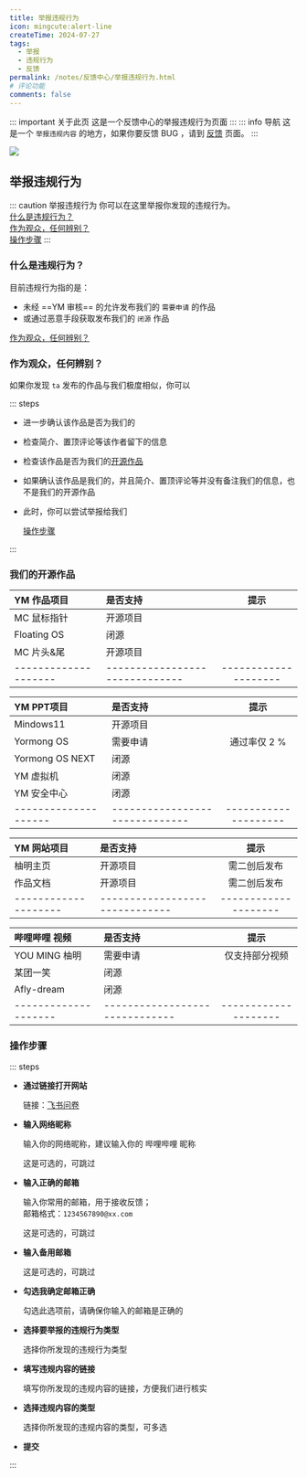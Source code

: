 ```yaml
---
title: 举报违规行为
icon: mingcute:alert-line
createTime: 2024-07-27
tags:
  - 举报
  - 违规行为
  - 反馈
permalink: /notes/反馈中心/举报违规行为.html
# 评论功能
comments: false
---
```


::: important 关于此页
这是一个反馈中心的举报违规行为页面
:::
::: info 导航
这是一个 `举报违规内容` 的地方，如果你要反馈 BUG ，请到 [反馈](/notes/反馈中心/反馈.html) 页面。
:::

![](https://RI.youming.us.kg/jb.png)

## <Icon name="mingcute:alert-line" color="currentColor" /> 举报违规行为

::: caution 举报违规行为
你可以在这里举报你发现的违规行为。  
[什么是违规行为？](#什么是违规行为)  
[作为观众，任何辨别？](#作为观众-任何辨别)  
[操作步骤](#操作步骤)
:::

### <Icon name="mingcute:question-line" color="currentColor" /> 什么是违规行为？

目前违规行为指的是：
- 未经 ==YM 审核== 的允许发布我们的 `需要申请` 的作品
- 或通过恶意手段获取发布我们的 `闭源` 作品

[作为观众，任何辨别？](#作为观众-任何辨别)

### <Icon name="mingcute:search-3-line" color="currentColor" /> 作为观众，任何辨别？

如果你发现 `ta` 发布的作品与我们极度相似，你可以

::: steps

- 进一步确认该作品是否为我们的
- 检查简介、置顶评论等该作者留下的信息
- 检查该作品是否为我们的[开源作品](#我们的开源作品)
- 如果确认该作品是我们的，并且简介、置顶评论等并没有备注我们的信息，也不是我们的开源作品
- 此时，你可以尝试举报给我们

   [操作步骤](#操作步骤)

:::

### <Icon name="mingcute:quill-pen-line" color="currentColor" /> 我们的开源作品

| <Icon name="fluent-emoji:open-book" color="currentColor" /> YM 作品项目                | 是否支持 |  提示  |
|:-                 |:-                                                                           |:-:     |
|MC 鼠标指针         | <Icon name="mingcute:quill-pen-line" color="#40c057" /> 开源项目 |        |
|Floating OS        | <Icon name="mingcute:forbid-circle-line" color="#fa5252" /> 闭源            |        |
|MC 片头&尾         | <Icon name="mingcute:quill-pen-line" color="#40c057" /> 开源项目  |        |
|--------------------|------------------------------|--------------------|

| <Icon name="fluent-emoji:keyboard" color="currentColor" /> YM PPT项目                 | 是否支持 |  提示  |
|:-                 |:-                                                                          |:-:     |
|Mindows11          | <Icon name="mingcute:quill-pen-line" color="#40c057" /> 开源项目             |       |
|Yormong OS         | <Icon name="mingcute:key-2-line" color="#228be6" /> 需要申请           | 通过率仅 2 % |
|Yormong OS NEXT    | <Icon name="mingcute:forbid-circle-line" color="#fa5252" /> 闭源             |       |
|YM 虚拟机           | <Icon name="mingcute:forbid-circle-line" color="#fa5252" /> 闭源             |       |
|YM 安全中心         | <Icon name="mingcute:forbid-circle-line" color="#fa5252" /> 闭源             |       |
|--------------------|------------------------------|--------------------|

| <Icon name="fluent-emoji:globe-showing-asia-australia" color="currentColor" /> YM 网站项目 | 是否支持 |  提示  |
|:-                 |:-                                                                          |:-:          |
|柚明主页            | <Icon name="mingcute:quill-pen-line" color="#40c057" /> 开源项目            | 需二创后发布 |
|作品文档            | <Icon name="mingcute:quill-pen-line" color="#40c057" /> 开源项目            | 需二创后发布 |
|--------------------|------------------------------|--------------------|

| <Icon name="mingcute:bilibili-line" color="#228be6" /> 哔哩哔哩 视频  | 是否支持          |  提示  |
|:-                 |:-                                                                   |:-:     |
|YOU MING 柚明       | <Icon name="mingcute:key-2-line" color="#228be6" /> 需要申请 | 仅支持部分视频 |
|某团一笑            | <Icon name="mingcute:forbid-circle-line" color="#fa5252" /> 闭源     |       |
|Afly-dream         | <Icon name="mingcute:forbid-circle-line" color="#fa5252" /> 闭源     |       |
|--------------------|------------------------------|--------------------|

### <Icon name="mingcute:cursor-3-line" color="currentColor" /> 操作步骤

::: steps

- <p style="font-weight: bold;">通过链接打开网站</p>

  链接：[飞书问卷](https://you-ming.feishu.cn/share/base/form/shrcngg2h2f2X7RJOiwy28tDjFf)

- <p style="font-weight: bold;">输入网络昵称</p>

  输入你的网络昵称，建议输入你的 哔哩哔哩 昵称

  这是可选的，可跳过

- <p style="font-weight: bold;">输入正确的邮箱</p>

  输入你常用的邮箱，用于接收反馈；  
  邮箱格式：`1234567890@xx.com`

  这是可选的，可跳过

- <p style="font-weight: bold;">输入备用邮箱</p>

  这是可选的，可跳过

- <p style="font-weight: bold;">勾选我确定邮箱正确</p>

  勾选此选项前，请确保你输入的邮箱是正确的

- <p style="font-weight: bold;">选择要举报的违规行为类型</p>

  选择你所发现的违规行为类型

- <p style="font-weight: bold;">填写违规内容的链接</p>

  填写你所发现的违规内容的链接，方便我们进行核实

- <p style="font-weight: bold;">选择违规内容的类型</p>

  选择你所发现的违规内容的类型，可多选

- <p style="font-weight: bold;">提交</p>

:::
